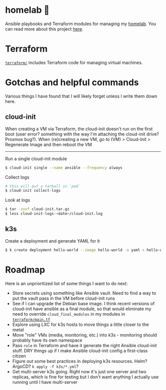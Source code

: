 homelab 🔬
===

Ansible playbooks and Terraform modules for managing my [homelab](https://www.reddit.com/r/homelab/). You can read more about this project [here](https://ryanrishi.com/projects/homelab).

# Terraform
[`terraform/`](terraform) includes Terraform code for managing virtual machines.

# Gotchas and helpful commands
Various things I have found that I will likely forget unless I write them down here.

## cloud-init
When creating a VM via Terraform, the cloud-init doesn't run on the first boot (user error? something with the way I'm attaching the cloud-init drive? Proxmox bug?). When (re)creating a new VM, go to (VM) > Cloud-Init > Regenerate Image and then reboot the VM

---

Run a single cloud-init module
```sh
$ cloud-init single --name ansible --frequency always
```

Collect logs
```sh
# this will put a tarball in `pwd`
$ cloud-init collect-logs
```

Look at logs
```sh
$ tar -zxvf cloud-init.tar.gz
$ less cloud-init-logs-<date>/cloud-init.log
```

## k3s
Create a deployment and generate YAML for it
```sh
$ k create deployment hello-world --image hello-world -o yaml > hello-world.yml
```

# Roadmap
Here is an unprioritized list of some things I want to do next:
- Store secrets using something like Ansible vault. Need to find a way to put the vault pass in the VM before cloud-init runs
- See if I can upgrade the Debian base image. I think recent versions of cloud-init have ansible as a final module, so that would eliminate my need to override `cloud_final_modules` in my modules in [`terraform/main.tf`](terraform/main.tf)
- Explore using LXC for k3s hosts to move things a little closer to the metal
- Move "role" VMs (media, monitoring, etc.) into k3s - monitoring should probably have its own namespace
- Pass `role` in Terraform and have it generate the right Ansible cloud-init stuff. DRY things up if I make Ansible cloud-init config a first-class citizen
- Figure out some best practices in deploying k3s resources. Helm? ArgoCD? `k apply -f k3s/*.yml`?
- Get multi-server k3s going. Right now it's just one server and two replicas, which is fine for testing but I don't want anything I actually use running until I have multi-server
